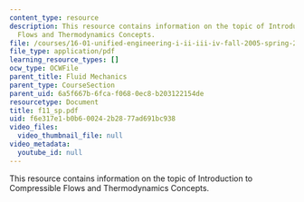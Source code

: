 ```yaml
---
content_type: resource
description: This resource contains information on the topic of Introduction to Compressible
  Flows and Thermodynamics Concepts.
file: /courses/16-01-unified-engineering-i-ii-iii-iv-fall-2005-spring-2006/f6e317e1b0b600242b2877ad691bc938_f11_sp.pdf
file_type: application/pdf
learning_resource_types: []
ocw_type: OCWFile
parent_title: Fluid Mechanics
parent_type: CourseSection
parent_uid: 6a5f667b-6fca-f068-0ec8-b203122154de
resourcetype: Document
title: f11_sp.pdf
uid: f6e317e1-b0b6-0024-2b28-77ad691bc938
video_files:
  video_thumbnail_file: null
video_metadata:
  youtube_id: null
---
```

This resource contains information on the topic of Introduction to Compressible Flows and Thermodynamics Concepts.

